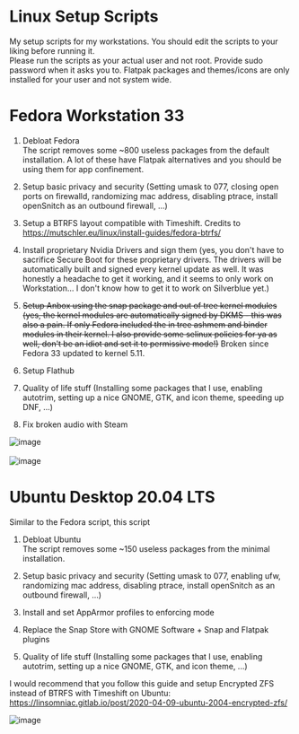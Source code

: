 # Linux Setup Scripts
My setup scripts for my workstations. You should edit the scripts to your liking before running it. <br />
Please run the scripts as your actual user and not root. Provide sudo password when it asks you to. Flatpak packages and themes/icons are only installed for your user and not system wide. <br />


# Fedora Workstation 33

1. Debloat Fedora <br />
The script removes some ~800 useless packages from the default installation. A lot of these have Flatpak alternatives and you should be using them for app confinement. <br />

2. Setup basic privacy and security (Setting umask to 077, closing open ports on firewalld, randomizing mac address, disabling ptrace, install openSnitch as an outbound firewall, ...) <br />
3. Setup a BTRFS layout compatible with Timeshift. Credits to https://mutschler.eu/linux/install-guides/fedora-btrfs/ <br />
4. Install proprietary Nvidia Drivers and sign them (yes, you don't have to sacrifice Secure Boot for these proprietary drivers. The drivers will be automatically built and signed every kernel update as well. It was honestly a headache to get it working, and it seems to only work on Workstation... I don't know how to get it to work on Silverblue yet.) <br >
5. ~~Setup Anbox using the snap package and out of tree kernel modules (yes, the kernel modules are automatically signed by DKMS - this was also a pain. If only Fedora included the in tree ashmem and binder modules in their kernel. I also provide some selinux policies for ya as well, don't be an idiot and set it to permissive mode!)~~ Broken since Fedora 33 updated to kernel 5.11. <br >
6. Setup Flathub <br >
7. Quality of life stuff (Installing some packages that I use, enabling autotrim, setting up a nice GNOME, GTK, and icon theme, speeding up DNF, ...) <br />
8. Fix broken audio with Steam

![image](https://user-images.githubusercontent.com/57488583/111019751-29378b00-838f-11eb-8f8f-1f5d374c377e.png) <br />
<br />
![image](https://user-images.githubusercontent.com/57488583/111032096-af2bf400-83d8-11eb-9bcb-da0e3ec278d6.png) <br />

# Ubuntu Desktop 20.04 LTS 

Similar to the Fedora script, this script <br >

1. Debloat Ubuntu <br />
The script removes some ~150 useless packages from the minimal installation.  

2. Setup basic privacy and security (Setting umask to 077, enabling ufw, randomizing mac address, disabling ptrace, install openSnitch as an outbound firewall, ...) <br />

3. Install and set AppArmor profiles to enforcing mode

4. Replace the Snap Store with GNOME Software + Snap and Flatpak plugins

5. Quality of life stuff (Installing some packages that I use, enabling autotrim, setting up a nice GNOME, GTK, and icon theme, ...) <br />

I would recommend that you follow this guide and setup Encrypted ZFS instead of BTRFS with Timeshift on Ubuntu: https://linsomniac.gitlab.io/post/2020-04-09-ubuntu-2004-encrypted-zfs/

![image](https://user-images.githubusercontent.com/57488583/113504635-e0f03080-9528-11eb-8ce4-faeda3520e8c.png)


